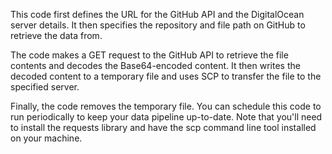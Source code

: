 This code first defines the URL for the GitHub API and the DigitalOcean server details. It then specifies the repository and file path on GitHub to retrieve the data from.

The code makes a GET request to the GitHub API to retrieve the file contents and decodes the Base64-encoded content. It then writes the decoded content to a temporary file and uses SCP to transfer the file to the specified server.

Finally, the code removes the temporary file. You can schedule this code to run periodically to keep your data pipeline up-to-date. Note that you'll need to install the requests library and have the scp command line tool installed on your machine.